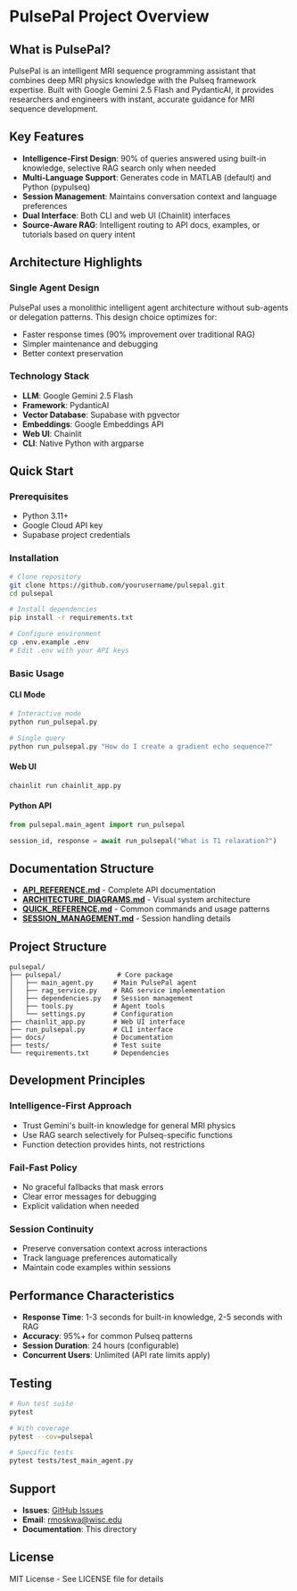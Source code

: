 # PulsePal Project Overview

## What is PulsePal?

PulsePal is an intelligent MRI sequence programming assistant that combines deep MRI physics knowledge with the Pulseq framework expertise. Built with Google Gemini 2.5 Flash and PydanticAI, it provides researchers and engineers with instant, accurate guidance for MRI sequence development.

## Key Features

- **Intelligence-First Design**: 90% of queries answered using built-in knowledge, selective RAG search only when needed
- **Multi-Language Support**: Generates code in MATLAB (default) and Python (pypulseq)
- **Session Management**: Maintains conversation context and language preferences
- **Dual Interface**: Both CLI and web UI (Chainlit) interfaces
- **Source-Aware RAG**: Intelligent routing to API docs, examples, or tutorials based on query intent

## Architecture Highlights

### Single Agent Design
PulsePal uses a monolithic intelligent agent architecture without sub-agents or delegation patterns. This design choice optimizes for:
- Faster response times (90% improvement over traditional RAG)
- Simpler maintenance and debugging
- Better context preservation

### Technology Stack
- **LLM**: Google Gemini 2.5 Flash
- **Framework**: PydanticAI
- **Vector Database**: Supabase with pgvector
- **Embeddings**: Google Embeddings API
- **Web UI**: Chainlit
- **CLI**: Native Python with argparse

## Quick Start

### Prerequisites
- Python 3.11+
- Google Cloud API key
- Supabase project credentials

### Installation
```bash
# Clone repository
git clone https://github.com/yourusername/pulsepal.git
cd pulsepal

# Install dependencies
pip install -r requirements.txt

# Configure environment
cp .env.example .env
# Edit .env with your API keys
```

### Basic Usage

#### CLI Mode
```bash
# Interactive mode
python run_pulsepal.py

# Single query
python run_pulsepal.py "How do I create a gradient echo sequence?"
```

#### Web UI
```bash
chainlit run chainlit_app.py
```

#### Python API
```python
from pulsepal.main_agent import run_pulsepal

session_id, response = await run_pulsepal("What is T1 relaxation?")
```

## Documentation Structure

- **[API_REFERENCE.md](./API_REFERENCE.md)** - Complete API documentation
- **[ARCHITECTURE_DIAGRAMS.md](./ARCHITECTURE_DIAGRAMS.md)** - Visual system architecture
- **[QUICK_REFERENCE.md](./QUICK_REFERENCE.md)** - Common commands and usage patterns
- **[SESSION_MANAGEMENT.md](./SESSION_MANAGEMENT.md)** - Session handling details

## Project Structure

```
pulsepal/
├── pulsepal/              # Core package
│   ├── main_agent.py     # Main PulsePal agent
│   ├── rag_service.py    # RAG service implementation
│   ├── dependencies.py   # Session management
│   ├── tools.py          # Agent tools
│   └── settings.py       # Configuration
├── chainlit_app.py       # Web UI interface
├── run_pulsepal.py       # CLI interface
├── docs/                 # Documentation
├── tests/                # Test suite
└── requirements.txt      # Dependencies
```

## Development Principles

### Intelligence-First Approach
- Trust Gemini's built-in knowledge for general MRI physics
- Use RAG search selectively for Pulseq-specific functions
- Function detection provides hints, not restrictions

### Fail-Fast Policy
- No graceful fallbacks that mask errors
- Clear error messages for debugging
- Explicit validation when needed

### Session Continuity
- Preserve conversation context across interactions
- Track language preferences automatically
- Maintain code examples within sessions

## Performance Characteristics

- **Response Time**: 1-3 seconds for built-in knowledge, 2-5 seconds with RAG
- **Accuracy**: 95%+ for common Pulseq patterns
- **Session Duration**: 24 hours (configurable)
- **Concurrent Users**: Unlimited (API rate limits apply)

## Testing

```bash
# Run test suite
pytest

# With coverage
pytest --cov=pulsepal

# Specific tests
pytest tests/test_main_agent.py
```

## Support

- **Issues**: [GitHub Issues](https://github.com/yourusername/pulsepal/issues)
- **Email**: rmoskwa@wisc.edu
- **Documentation**: This directory

## License

MIT License - See LICENSE file for details
